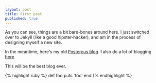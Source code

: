 ```yaml
---
layout: post
title: First post
published: true
---
```


As you can see, things are a bit bare-bones around here.
I just switched over to Jekyll (like a good hipster-hacker), and am
in the process of designing myself a new site.

In the meantime, here's my old [Posterous blog](http://codebread.posterous.com).
I also do a lot of blogging [here](https://blog.honestappalachia.org).

This will be the best blog ever.

{% highlight ruby %}
def foo
  puts 'foo'
end
{% endhighlight %}
